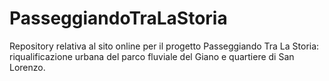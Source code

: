 # PasseggiandoTraLaStoria

Repository relativa al sito online per il progetto Passeggiando Tra La Storia: riqualificazione urbana del parco fluviale del Giano e quartiere di San Lorenzo.